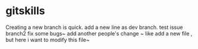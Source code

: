 # gitskills
Creating a new branch is quick.
add a new line as dev branch.
test issue branch2
fix some bugs~
add another people's change ~ like add a new file , but here i want to modify this file~